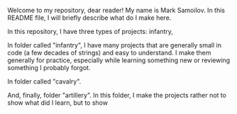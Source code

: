 Welcome to my repository, dear reader! My name is Mark Samoilov. In this README file, I will briefly describe what do I make here.


In this repository, I have three types of projects: infantry, 

In folder called "infantry", I have many projects that are generally small in code (a few decades of strings) and easy to understand. I make them generally for practice, especially while learning something new or reviewing something I probably forgot.

In folder called "cavalry".

And, finally, folder "artillery". In this folder, I make the projects rather not to show what did I learn, but to show 